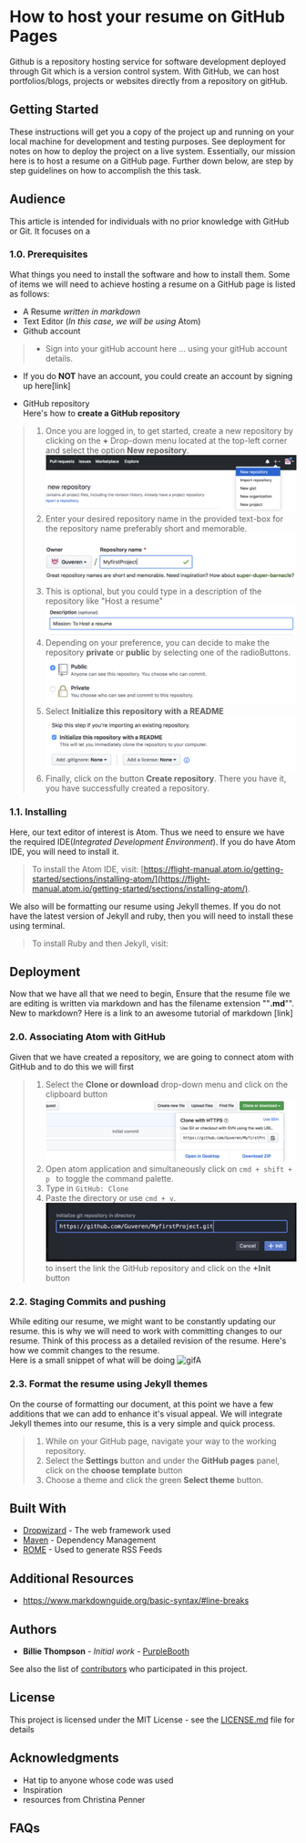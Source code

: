 # How to host your resume on GitHub Pages


Github is a repository hosting service for software development deployed through Git which is a version control system. With GitHub, we can host portfolios/blogs, projects or websites directly from a repository on gitHub.

## Getting Started

These instructions will get you a copy of the project up and running on your local machine for development and testing purposes. See deployment for notes on how to deploy the project on a live system.
Essentially, our mission here is to host a resume on a GitHub page. Further down below, are step by step guidelines on how to accomplish the this task.

## Audience
This article is intended for individuals with no prior knowledge with GitHub or Git. It focuses on a
 ### 1.0. Prerequisites
What things you need to install the software and how to install them.
Some of items we will need to achieve hosting a resume on a GitHub page is listed as follows:  

* A Resume *written in markdown*
* Text Editor (*In this case, we will be using* Atom)
* Github account
 > * Sign into your gitHub account here ... using your gitHub account details.  
 * If you do **NOT** have an account, you could create an account by signing up here[link]

* GitHub repository  
Here's how to **create a GitHub repository**
> 1. Once you are logged in, to get started, create a new repository by clicking on the **+** Drop-down menu located at the top-left corner and select the option **New repository**.  ![image_2](http://github.com/guveren/Assignment2/raw/master/images/image_2.png)
> 2. Enter your desired repository name in the provided text-box for the repository name preferably short and memorable.  ![repName](http://github.com/guveren/Assignment2/raw/master/images/repName.png)  
> 3. This is optional, but you could type in a description of the repository like "Host a resume" ![image_2](http://github.com/guveren/Assignment2/raw/master/images/image_3.png)
> 4. Depending on your preference, you can decide to make the repository **private** or **public** by selecting one  of the radioButtons.![image_3](http://github.com/guveren/Assignment2/raw/master/images/image_4.png)
> 5. Select **Initialize this repository with a README**![image_4](http://github.com/guveren/Assignment2/raw/master/images/image_5.png)
> 6. Finally, click on the button **Create repository**.
>There you have it, you have successfully created a repository.



 ### 1.1. Installing
Here, our text editor of interest is Atom. Thus we need to ensure we have the required IDE(*Integrated Development Environment*). If you do have Atom IDE, you will need to install it.
> To install the Atom IDE, visit: [https://flight-manual.atom.io/getting-started/sections/installing-atom/](https://flight-manual.atom.io/getting-started/sections/installing-atom/).  

  We also will be formatting our resume using Jekyll themes. If you do not have the latest version of Jekyll and ruby, then you will need to install these using terminal.
> To install Ruby and then Jekyll, visit:


## Deployment

Now that we have all that we need to begin, Ensure that the resume file we are editing is written via markdown and has the filename extension  ""**.md**"". New to markdown? Here is a link to an awesome tutorial of markdown [link]
### 2.0. Associating Atom with GitHub
Given that we have created a repository, we are going to connect atom with GitHub and to do this we will first
> 1. Select the **Clone or download** drop-down menu and click on the clipboard button  ![image_7](http://github.com/guveren/Assignment2/raw/master/images/image_7.png)
> 2. Open atom application and simultaneously click on ```cmd + shift + p ``` to toggle the command palette.
> 3. Type in ```GitHub: Clone```
> 4. Paste the directory or use ```cmd + v```.  ![image_8](http://github.com/guveren/Assignment2/raw/master/images/image_8.png) to insert the link the GitHub repository and click on the **+Init** button


### 2.2. Staging Commits and pushing
While editing our resume, we might want to be constantly updating our resume. this is why we will need to work with committing changes to our resume. Think of this process as a detailed revision of the resume. Here's how we commit changes to the resume.  
Here is a small snippet of what will be doing ![gifA](http://github.com/guveren/Assignment2/raw/master/images/gifA.gif)

### 2.3. Format the resume using Jekyll themes
On the course of formatting our document, at this point we have a few additions that we can add to enhance it's visual appeal. We will integrate Jekyll themes into our resume, this is a very simple and quick process.
> 1. While on your GitHub page, navigate your way to the working repository.
> 2. Select the **Settings** button and under the **GitHub pages** panel, click on the **choose template** button
> 3. Choose a theme and click the green **Select theme** button.



## Built With

* [Dropwizard](http://www.dropwizard.io/1.0.2/docs/) - The web framework used
* [Maven](https://maven.apache.org/) - Dependency Management
* [ROME](https://rometools.github.io/rome/) - Used to generate RSS Feeds

## Additional Resources

* https://www.markdownguide.org/basic-syntax/#line-breaks


## Authors

* **Billie Thompson** - *Initial work* - [PurpleBooth](https://github.com/PurpleBooth)

See also the list of [contributors](https://github.com/your/project/contributors) who participated in this project.

## License

This project is licensed under the MIT License - see the [LICENSE.md](LICENSE.md) file for details

## Acknowledgments

* Hat tip to anyone whose code was used
* Inspiration
* resources from Christina Penner

## FAQs
